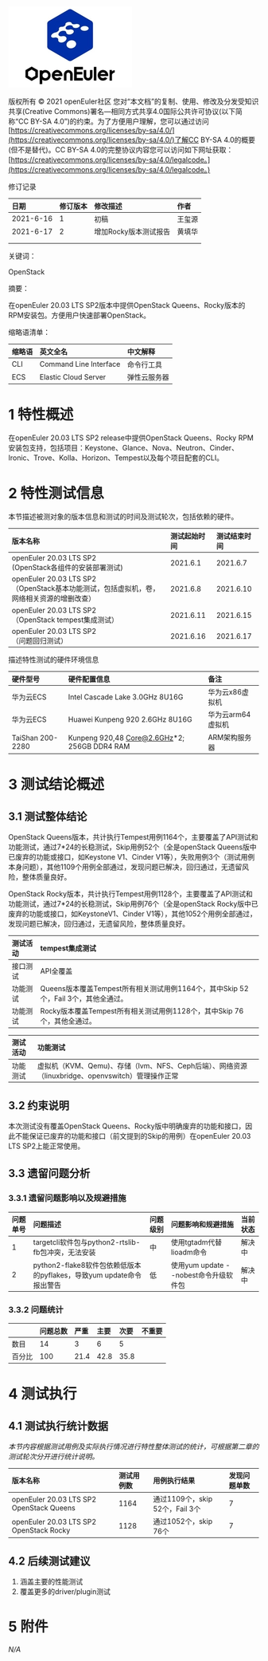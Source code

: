 ![openEuler ico](../../images/openEuler.png)

版权所有 © 2021  openEuler社区
 您对“本文档”的复制、使用、修改及分发受知识共享(Creative Commons)署名—相同方式共享4.0国际公共许可协议(以下简称“CC BY-SA 4.0”)的约束。为了方便用户理解，您可以通过访问[https://creativecommons.org/licenses/by-sa/4.0/](https://creativecommons.org/licenses/by-sa/4.0/)了解CC BY-SA 4.0的概要 (但不是替代)。CC BY-SA 4.0的完整协议内容您可以访问如下网址获取：[https://creativecommons.org/licenses/by-sa/4.0/legalcode。](https://creativecommons.org/licenses/by-sa/4.0/legalcode。)

修订记录

|日期|修订版本|修改描述|作者|
|:----|:----|:----|:----|
|2021-6-16|1|初稿|王玺源|
|2021-6-17|2|增加Rocky版本测试报告|黄填华|
|    |    |    |    |
|    |    |    |    |

关键词：

OpenStack

摘要：

在openEuler 20.03 LTS SP2版本中提供OpenStack Queens、Rocky版本的RPM安装包。方便用户快速部署OpenStack。

缩略语清单：

|缩略语|英文全名|中文解释|
|:----|:----|:----|
|CLI|Command Line Interface|命令行工具|
|ECS|Elastic Cloud Server|弹性云服务器|

# 1 特性概述

在openEuler 20.03 LTS SP2 release中提供OpenStack Queens、Rocky RPM安装包支持，包括项目：Keystone、Glance、Nova、Neutron、Cinder、Ironic、Trove、Kolla、Horizon、Tempest以及每个项目配套的CLI。

# 2 特性测试信息

本节描述被测对象的版本信息和测试的时间及测试轮次，包括依赖的硬件。

|版本名称|测试起始时间|测试结束时间|
|:----|:----|:----|
|openEuler 20.03 LTS SP2<br> (OpenStack各组件的安装部署测试)|2021.6.1|2021.6.7|
|openEuler 20.03 LTS SP2<br>（OpenStack基本功能测试，包括虚拟机，卷，网络相关资源的增删改查）|2021.6.8|2021.6.10|
|openEuler 20.03 LTS SP2<br>（OpenStack tempest集成测试）|2021.6.11|2021.6.15|
|openEuler 20.03 LTS SP2<br>（问题回归测试）|2021.6.16|2021.6.17|

描述特性测试的硬件环境信息

|硬件型号|硬件配置信息|备注|
|:----|:----|:----|
|华为云ECS|Intel Cascade Lake 3.0GHz 8U16G|华为云x86虚拟机|
|华为云ECS|Huawei Kunpeng 920 2.6GHz 8U16G|华为云arm64虚拟机|
|TaiShan 200-2280|Kunpeng 920,48 Core@2.6GHz*2; 256GB DDR4 RAM|ARM架构服务器|

# 3 测试结论概述

## 3.1 测试整体结论

OpenStack Queens版本，共计执行Tempest用例1164个，主要覆盖了API测试和功能测试，通过7*24的长稳测试，Skip用例52个（全是openStack Queens版中已废弃的功能或接口，如Keystone V1、Cinder V1等），失败用例3个（测试用例本身问题），其他1109个用例全部通过，发现问题已解决，回归通过，无遗留风险，整体质量良好。

OpenStack Rocky版本，共计执行Tempest用例1128个，主要覆盖了API测试和功能测试，通过7*24的长稳测试，Skip用例76个（全是openStack Rocky版中已废弃的功能或接口，如KeystoneV1、Cinder V1等），其他1052个用例全部通过，发现问题已解决，回归通过，无遗留风险，整体质量良好。

|测试活动|tempest集成测试|
|:----|:----|
|接口测试|API全覆盖|
|功能测试|Queens版本覆盖Tempest所有相关测试用例1164个，其中Skip 52个，Fail 3个，其他全通过。|
|功能测试|Rocky版本覆盖Tempest所有相关测试用例1128个，其中Skip 76个，其他全通过。|

|测试活动|功能测试|
|:----|:----|
|功能测试|虚拟机（KVM、Qemu)、存储（lvm、NFS、Ceph后端）、网络资源（linuxbridge、openvswitch）管理操作正常|

## 3.2   约束说明

本次测试没有覆盖OpenStack Queens、Rocky版中明确废弃的功能和接口，因此不能保证已废弃的功能和接口（前文提到的Skip的用例）在openEuler 20.03 LTS SP2上能正常使用。

## 3.3   遗留问题分析

### 3.3.1 遗留问题影响以及规避措施

|问题单号|问题描述|问题级别|问题影响和规避措施|当前状态|
|:----|:----|:----|:----|:----|
|1|targetcli软件包与python2-rtslib-fb包冲突，无法安装|中|使用tgtadm代替lioadm命令|解决中|
|2|python2-flake8软件包依赖低版本的pyflakes，导致yum update命令报出警告|低|使用yum update --nobest命令升级软件包|解决中|

### 3.3.2 问题统计

|    |问题总数|严重|主要|次要|不重要|
|:----|:----|:----|:----|:----|:----|
|数目|14|3|6|5|    |
|百分比|100|21.4|42.8|35.8|    |

# 4 测试执行

## 4.1 测试执行统计数据

*本节内容根据测试用例及实际执行情况进行特性整体测试的统计，可根据第二章的测试轮次分开进行统计说明。*

|版本名称|测试用例数|用例执行结果|发现问题单数|
|:----|:----|:----|:----|
|openEuler 20.03 LTS SP2 OpenStack Queens|1164|通过1109个，skip 52个，Fail 3个|7|
|openEuler 20.03 LTS SP2 OpenStack Rocky|1128|通过1052个，skip 76个|7|

## 4.2 后续测试建议

1. 涵盖主要的性能测试
2. 覆盖更多的driver/plugin测试

# 5 附件

*N/A*
